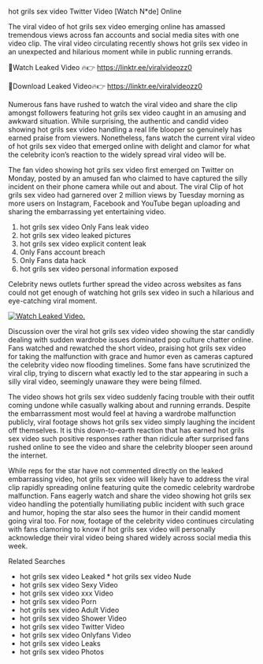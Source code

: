 ﻿hot grils sex video Twitter Video [Watch N*de] Online

The viral video of ﻿hot grils sex video emerging online has amassed tremendous views across fan accounts and social media sites with one video clip. The viral video circulating recently shows ﻿hot grils sex video in an unexpected and hilarious moment while in public running errands. 

🔴Watch Leaked Video 🔥👉  https://linktr.ee/viralvideozz0 

🔴Download Leaked Video🔥👉  https://linktr.ee/viralvideozz0 

Numerous fans have rushed to watch the viral video and share the clip amongst followers featuring ﻿hot grils sex video caught in an amusing and awkward situation. While surprising, the authentic and candid video showing ﻿hot grils sex video handling a real life blooper so genuinely has earned praise from viewers. Nonetheless, fans watch the current viral video of ﻿hot grils sex video that emerged online with delight and clamor for what the celebrity icon’s reaction to the widely spread viral video will be.

The fan video showing ﻿hot grils sex video first emerged on Twitter on Monday, posted by an amused fan who claimed to have captured the silly incident on their phone camera while out and about. The viral Clip of ﻿hot grils sex video had garnered over 2 million views by Tuesday morning as more users on Instagram, Facebook and YouTube began uploading and sharing the embarrassing yet entertaining video. 

1. ﻿hot grils sex video Only Fans leak video
2. ﻿hot grils sex video leaked pictures
3. ﻿hot grils sex video explicit content leak
4. Only Fans account breach
5. Only Fans data hack
6. ﻿hot grils sex video personal information exposed

Celebrity news outlets further spread the video across websites as fans could not get enough of watching ﻿hot grils sex video in such a hilarious and eye-catching viral moment. 

[![Watch Leaked Video.](https://miro.medium.com/v2/resize:fit:828/format:webp/1*cilzJN44JGOrTw9NJCrNHA.gif "Watch Leaked Video")](https://linktr.ee/viralvideozz0)

Discussion over the viral ﻿hot grils sex video video showing the star candidly dealing with sudden wardrobe issues dominated pop culture chatter online. Fans watched and rewatched the short video, praising ﻿hot grils sex video for taking the malfunction with grace and humor even as cameras captured the celebrity video now flooding timelines. Some fans have scrutinized the viral clip, trying to discern what exactly led to the star appearing in such a silly viral video, seemingly unaware they were being filmed.

The video shows ﻿hot grils sex video suddenly facing trouble with their outfit coming undone while casually walking about and running errands. Despite the embarrassment most would feel at having a wardrobe malfunction publicly, viral footage shows ﻿hot grils sex video simply laughing the incident off themselves. It is this down-to-earth reaction that has earned ﻿hot grils sex video such positive responses rather than ridicule after surprised fans rushed online to see the video and share the celebrity blooper seen around the internet.  

While reps for the star have not commented directly on the leaked embarrassing video, ﻿hot grils sex video will likely have to address the viral clip rapidly spreading online featuring quite the comedic celebrity wardrobe malfunction. Fans eagerly watch and share the video showing ﻿hot grils sex video handling the potentially humiliating public incident with such grace and humor, hoping the star also sees the humor in their candid moment going viral too. For now, footage of the celebrity video continues circulating with fans clamoring to know if ﻿hot grils sex video will personally acknowledge their viral video being shared widely across social media this week.

Related Searches
* ﻿hot grils sex video Leaked
﻿* hot grils sex video Nude
* ﻿hot grils sex video Sexy Video
* ﻿hot grils sex video xxx Video
* ﻿hot grils sex video Porn
* ﻿hot grils sex video Adult Video
* ﻿hot grils sex video Shower Video
* ﻿hot grils sex video Twitter Video
* ﻿hot grils sex video Onlyfans Video
* ﻿hot grils sex video Leaks
* ﻿hot grils sex video Photos